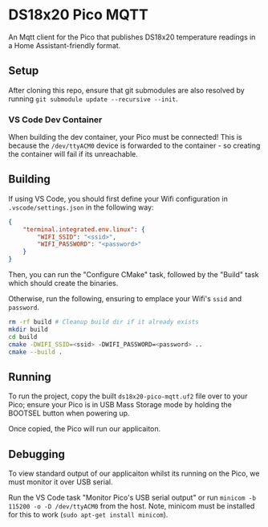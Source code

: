 # DS18x20 Pico MQTT

An Mqtt client for the Pico that publishes DS18x20 temperature
readings in a Home Assistant-friendly format.

## Setup

After cloning this repo, ensure that git submodules are also resolved
by running `git submodule update --recursive --init`.

### VS Code Dev Container

When building the dev container, your Pico must be connected! This is because
the `/dev/ttyACM0` device is forwarded to the container - so creating the container
will fail if its unreachable.

## Building

If using VS Code, you should first define your Wifi configuration in
`.vscode/settings.json` in the following way:

```json
{
    "terminal.integrated.env.linux": {
        "WIFI_SSID": "<ssid>",
        "WIFI_PASSWORD": "<password>"
    }
}
```

Then, you can run the "Configure CMake" task, followed by the
"Build" task which should create the binaries.

Otherwise, run the following, ensuring to emplace your Wifi's `ssid`
and `password`.

```bash
rm -rf build # Cleanup build dir if it already exists
mkdir build
cd build
cmake -DWIFI_SSID=<ssid> -DWIFI_PASSWORD=<password> ..
cmake --build .
```

## Running

To run the project, copy the built `ds18x20-pico-mqtt.uf2` file over to your Pico;
ensure your Pico is in USB Mass Storage mode by holding the BOOTSEL button when
powering up.

Once copied, the Pico will run our applicaiton.

## Debugging

To view standard output of our applicaiton whilst its running on the Pico,
we must monitor it over USB serial.

Run the VS Code task "Monitor Pico's USB serial output" or run
`minicom -b 115200 -o -D /dev/ttyACM0` from the host. Note, minicom must be
installed for this to work (`sudo apt-get install minicom`).
